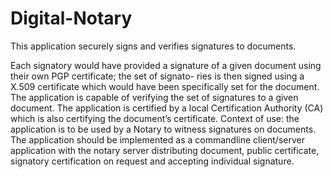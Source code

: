 # Digital-Notary
This application securely signs and verifies signatures to documents.


Each signatory would
have provided a signature of a given document using their own PGP certificate; the set of signato-
ries is then signed using a X.509 certificate which would have been specifically set for the document.
The application is capable of verifying the set of signatures to a given document. The application is
certified by a local Certification Authority (CA) which is also certifying the document’s certificate.
Context of use: the application is to be used by a Notary to witness signatures on documents. The
application should be implemented as a commandline client/server application with the notary server
distributing document, public certificate, signatory certification on request and accepting individual
signature. 
